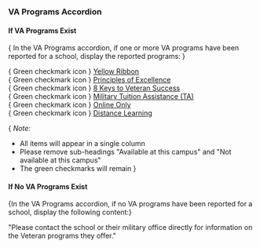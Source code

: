 ### VA Programs Accordion

#### If VA Programs Exist

{ In the VA Programs accordion, if one or more VA programs have been reported for a school, display the reported programs: }

{ Green checkmark icon } [Yellow Ribbon]()  
{ Green checkmark icon } [Principles of Excellence]()  
{ Green checkmark icon } [8 Keys to Veteran Success]()  
{ Green checkmark icon } [Military Tuition Assistance (TA)]()  
{ Green checkmark icon } [Online Only]()  
{ Green checkmark icon } [Distance Learning]()  

{ *Note:* 
* All items will appear in a single column 
* Please remove sub-headings "Available at this campus" and "Not available at this campus"
* The green checkmarks will remain }

#### If No VA Programs Exist

{In the VA Programs accordion, if no VA programs have been reported for a school, display the following content:}

"Please contact the school or their military office directly for information on the Veteran programs they offer."  
